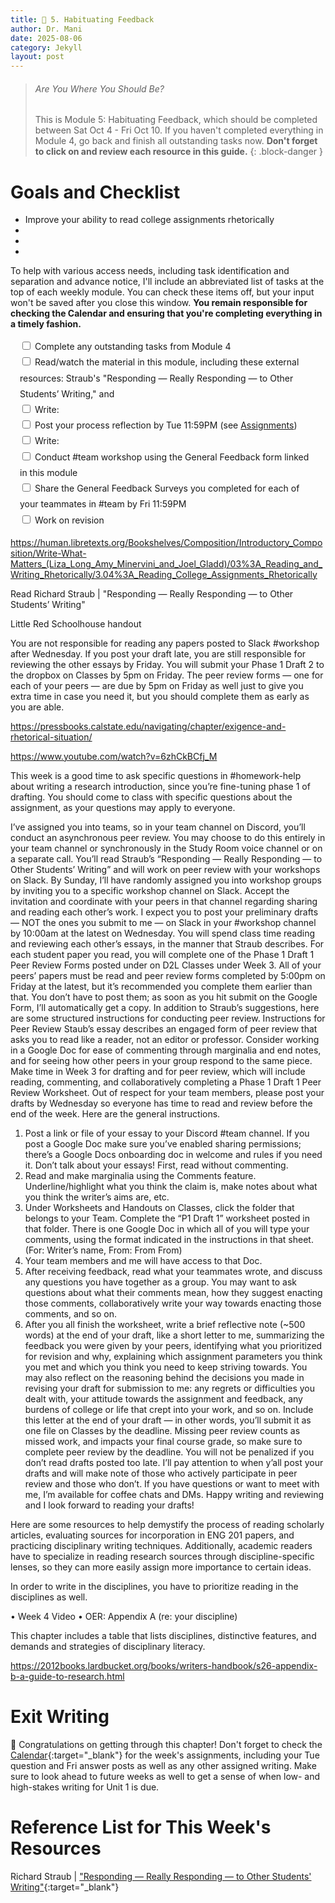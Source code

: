 ```yaml
---
title: 💯 5. Habituating Feedback
author: Dr. Mani
date: 2025-08-06
category: Jekyll
layout: post
---
```


> ###### Are You Where You Should Be?
> This is Module 5: Habituating Feedback, which should be completed between Sat Oct 4 - Fri Oct 10. If you haven't completed everything in Module 4, go back and finish all outstanding tasks now. **Don't forget to click on and review each resource in this guide.**
{: .block-danger }

# Goals and Checklist

- Improve your ability to read college assignments rhetorically
- 
- 
- 

To help with various access needs, including task identification and separation and advance notice, I'll include an abbreviated list of tasks at the top of each weekly module. You can check these items off, but your input won't be saved after you close this window. **You remain responsible for checking the Calendar and ensuring that you're completing everything in a timely fashion.**

<div style="margin:15px; line-height:1.8em;">
<div>
    <input type="checkbox" name="uchk">
    <label for="chk">Complete any outstanding tasks from Module 4</label>
</div>
<div>
  <input type="checkbox" name="uchk">
  <label for="uchk">Read/watch the material in this module, including these external resources: Straub's "Responding &mdash; Really Responding &mdash; to Other Students’ Writing," and </label>
</div>
<div>
  <input type="checkbox" name="uchk">
  <label for="uchk">Write: </label>
</div>
<div>
  <input type="checkbox" name="uchk">
  <label for="uchk">Post your process reflection by Tue 11:59PM (see <a href="https://visforvali.github.io/eng201-oer/pages/assignments/">Assignments</a>)</label>
</div>
<div>
  <input type="checkbox" name="uchk">
  <label for="uchk">Write: </label>
</div>
<div>
  <input type="checkbox" name="uchk">
  <label for="uchk">Conduct #team workshop using the General Feedback form linked in this module</label>
</div>
<div>
  <input type="checkbox" name="uchk">
  <label for="uchk">Share the General Feedback Surveys you completed for each of your teammates in #team by Fri 11:59PM</label>
</div>
<div>
  <input type="checkbox" name="uchk">
  <label for="uchk">Work on revision</label>
</div>
</div>



https://human.libretexts.org/Bookshelves/Composition/Introductory_Composition/Write-What-Matters_(Liza_Long_Amy_Minervini_and_Joel_Gladd)/03%3A_Reading_and_Writing_Rhetorically/3.04%3A_Reading_College_Assignments_Rhetorically


Read Richard Straub | "Responding &mdash; Really Responding &mdash; to Other Students’ Writing"

Little Red Schoolhouse handout

You are not responsible for reading any papers posted to Slack #workshop after Wednesday. If you post your draft late, you are still responsible for reviewing the other essays by Friday. You will submit your Phase 1 Draft 2 to the dropbox on Classes by 5pm on Friday. The peer review forms — one for each of your peers — are due by 5pm on Friday as well just to give you extra time in case you need it, but you should complete them as early as you are able.



https://pressbooks.calstate.edu/navigating/chapter/exigence-and-rhetorical-situation/

https://www.youtube.com/watch?v=6zhCkBCfj_M



This week is a good time to ask specific questions in #homework-help about writing a research introduction, since you’re fine-tuning phase 1 of drafting. You should come to class with specific questions about the assignment, as your questions may apply to everyone.

I’ve assigned you into teams, so in your team channel on Discord, you’ll conduct an asynchronous peer review. You may choose to do this entirely in your team channel or synchronously in the Study Room voice channel or on a separate call.
You’ll read Straub’s “Responding — Really Responding — to Other Students’ Writing” and will work on peer review with your workshops on Slack. By Sunday, I’ll have randomly assigned you into workshop groups by inviting you to a specific workshop channel on Slack. Accept the invitation and coordinate with your peers in that channel regarding sharing and reading each other’s work.
I expect you to post your preliminary drafts — NOT the ones you submit to me — on Slack in your #workshop channel by 10:00am at the latest on Wednesday. You will spend class time reading and reviewing each other’s essays, in the manner that Straub describes. For each student paper you read, you will complete one of the Phase 1 Draft 1 Peer Review Forms posted under on D2L Classes under Week 3. All of your peers’ papers must be read and peer review forms completed by 5:00pm on Friday at the latest, but it’s recommended you complete them earlier than that. You don’t have to post them; as soon as you hit submit on the Google Form, I’ll automatically get a copy.
In addition to Straub’s suggestions, here are some structured instructions for conducting peer review.
Instructions for Peer Review
Staub’s essay describes an engaged form of peer review that asks you to read like a reader, not an editor or professor. Consider working in a Google Doc for ease of commenting through marginalia and end notes, and for seeing how other peers in your group respond to the same piece.
Make time in Week 3 for drafting and for peer review, which will include reading, commenting, and collaboratively completing a Phase 1 Draft 1 Peer Review Worksheet.
Out of respect for your team members, please post your drafts by Wednesday so everyone has time to read and review before the end of the week.
Here are the general instructions.
1.	Post a link or file of your essay to your Discord #team channel. If you post a Google Doc make sure you’ve enabled sharing permissions; there’s a Google Docs onboarding doc in welcome and rules if you need it. Don’t talk about your essays! First, read without commenting.
2.	Read and make marginalia using the Comments feature. Underline/highlight what you think the claim is, make notes about what you think the writer’s aims are, etc.
3.	Under Worksheets and Handouts on Classes, click the folder that belongs to your Team. Complete the “P1 Draft 1” worksheet posted in that folder. There is one Google Doc in which all of you will type your comments, using the format indicated in the instructions in that sheet. (For: Writer’s name, From: From From)
4.	Your team members and me will have access to that Doc.
5.	After receiving feedback, read what your teammates wrote, and discuss any questions you have together as a group. You may want to ask questions about what their comments mean, how they suggest enacting those comments, collaboratively write your way towards enacting those comments, and so on.
6.	After you all finish the worksheet, write a brief reflective note (~500 words) at the end of your draft, like a short letter to me, summarizing the feedback you were given by your peers, identifying what you prioritized for revision and why, explaining which assignment parameters you think you met and which you think you need to keep striving towards. You may also reflect on the reasoning behind the decisions you made in revising your draft for submission to me: any regrets or difficulties you dealt with, your attitude towards the assignment and feedback, any burdens of college or life that crept into your work, and so on. Include this letter at the end of your draft — in other words, you’ll submit it as one file on Classes by the deadline.
Missing peer review counts as missed work, and impacts your final course grade, so make sure to complete peer review by the deadline. You will not be penalized if you don’t read drafts posted too late. I’ll pay attention to when y’all post your drafts and will make note of those who actively participate in peer review and those who don’t.
If you have questions or want to meet with me, I’m available for coffee chats and DMs.
Happy writing and reviewing and I look forward to reading your drafts!




Here are some resources to help demystify the process of reading scholarly articles, evaluating sources for incorporation in ENG 201 papers, and practicing disciplinary writing techniques. Additionally, academic readers have to specialize in reading research sources through discipline-specific lenses, so they can more easily assign more importance to certain ideas. 

In order to write in the disciplines, you have to prioritize reading in the disciplines as well. 


•	Week 4 Video
•	OER: Appendix A (re: your discipline)

This chapter includes a table that lists disciplines, distinctive features, and demands and strategies of disciplinary literacy.

https://2012books.lardbucket.org/books/writers-handbook/s26-appendix-b-a-guide-to-research.html


# Exit Writing

🥳 Congratulations on getting through this chapter! Don't forget to check the [Calendar](https://visforvali.github.io/eng201-oer/){:target="_blank"} for the week's assignments, including your Tue question and Fri answer posts as well as any other assigned writing. Make sure to look ahead to future weeks as well to get a sense of when low- and high-stakes writing for Unit 1 is due.

# Reference List for This Week's Resources

Richard Straub | ["Responding &mdash; Really Responding &mdash; to Other Students' Writing"](/assets/pdfs/straub_responding_to_student_writing.pdf){:target="_blank"}
